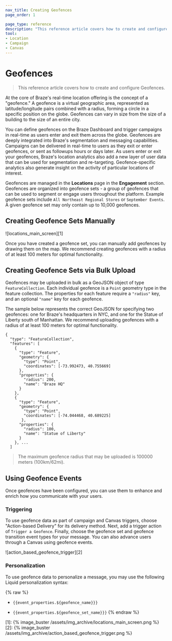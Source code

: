 ```yaml
---
nav_title: Creating Geofences
page_order: 1

page_type: reference
description: "This reference article covers how to create and configure Geofences."
tool: 
- Location
- Campaign
- Canvas
---
```

# Geofences

> This reference article covers how to create and configure Geofences.

At the core of Braze's real-time location offering is the concept of a "geofence." A geofence is a virtual geographic area, represented as latitude/longitude pairs combined with a radius, forming a circle in a specific position on the globe. Geofences can vary in size from the size of a building to the size of an entire city.

You can define geofences on the Braze Dashboard and trigger campaigns in real-time as users enter and exit them across the globe. Geofences are deeply integrated into Braze's segmentation and messaging capabilities. Campaigns can be delivered in real-time to users as they exit or enter geofences, or sent as followups hours or days later. As users enter or exit your geofences, Braze's location analytics also add a new layer of user data that can be used for segmentation and re-targeting. Geofence-specific analytics also generate insight on the activity of particular locations of interest.

Geofences are managed in the **Locations** page in the **Engagement** section. Geofences are organized into geofence sets - a group of geofences that can be used to segment or engage users throughout the platform. Example geofence sets include `All Northeast Regional Stores` or `September Events`. A given geofence set may only contain up to 10,000 geofences.

## Creating Geofence Sets Manually

![locations_main_screen][1]

Once you have created a geofence set, you can manually add geofences by drawing them on the map. We recommend creating geofences with a radius of at least 100 meters for optimal functionality.

## Creating Geofence Sets via Bulk Upload

Geofences may be uploaded in bulk as a GeoJSON object of type `FeatureCollection`. Each individual geofence is a `Point` geometry type in the feature collection. The properties for each feature require a `"radius"` key, and an optional `"name"` key for each geofence.

The sample below represents the correct GeoJSON for specifying two geofences: one for Braze's headquarters in NYC, and one for the Statue of Liberty south of Manhattan. We recommend uploading geofences with a radius of at least 100 meters for optimal functionality.

```
{
  "type": "FeatureCollection",
  "features": [
    {
      "type": "Feature",
      "geometry": {
        "type": "Point",
        "coordinates": [-73.992473, 40.755669]
      },
      "properties": {
        "radius": 200,
        "name": "Braze HQ"
      }
    },
    {
      "type": "Feature",
      "geometry": {
        "type": "Point",
        "coordinates": [-74.044468, 40.689225]
       },
      "properties": {
        "radius": 100,
        "name": "Statue of Liberty"
      }
    }, ...
  ]
```

>  The maximum geofence radius that may be uploaded is 100000 meters (100km/62mi).

## Using Geofence Events

Once geofences have been configured, you can use them to enhance and enrich how you communicate with your users.

### Triggering
To use geofence data as part of campaign and Canvas triggers, choose "Action-based Delivery" for its delivery method. Next, add a trigger action of `Trigger a Geofence`. Finally, choose the geofence set and geofence transition event types for your message. You can also advance users through a Canvas using geofence events.

![action_based_geofence_trigger][2]

### Personalization

To use geofence data to personalize a message, you may use the following Liquid personalization syntax:

{% raw %}
* `{{event_properties.${geofence_name}}}`

* `{{event_properties.${geofence_set_name}}}`
{% endraw %}


[1]: {% image_buster /assets/img_archive/locations_main_screen.png %}
[2]: {% image_buster /assets/img_archive/action_based_geofence_trigger.png %}
